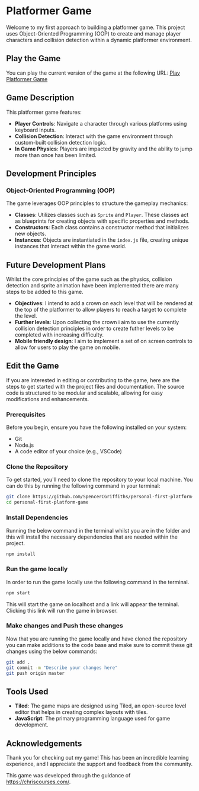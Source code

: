 # Platformer Game
Welcome to my first approach to building a platformer game. This project uses Object-Oriented Programming (OOP) to create and manage player characters and collision detection within a dynamic platformer environment.

## Play the Game
You can play the current version of the game at the following URL:
[Play Platformer Game](https://personal-first-platform-game.vercel.app/)

## Game Description
This platformer game features:
- **Player Controls**: Navigate a character through various platforms using keyboard inputs.
- **Collision Detection**: Interact with the game environment through custom-built collision detection logic.
- **In Game Physics**: Players are impacted by gravity and the ability to jump more than once has been limited.


## Development Principles
### Object-Oriented Programming (OOP)
The game leverages OOP principles to structure the gameplay mechanics:
- **Classes**: Utilizes classes such as `Sprite` and `Player`. These classes act as blueprints for creating objects with specific properties and methods.
- **Constructors**: Each class contains a constructor method that initializes new objects.
- **Instances**: Objects are instantiated in the `index.js` file, creating unique instances that interact within the game world.

## Future Development Plans
Whilst the core principles of the game such as the physics, collision detection and sprite animation have been implemented there are many steps to be added to this game. 
- **Objectives**: I intend to add a crown on each level that will be rendered at the top of the platformer to allow players to reach a target to complete the level. 
- **Further levels**: Upon collecting the crown i aim to use the currently collision detection principles in order to create futher levels to be completed with increasing difficulty. 
- **Mobile friendly design**: I aim to implement a set of on screen controls to allow for users to play the game on mobile. 

## Edit the Game

If you are interested in editing or contributing to the game, here are the steps to get started with the project files and documentation. The source code is structured to be modular and scalable, allowing for easy modifications and enhancements.

### Prerequisites
Before you begin, ensure you have the following installed on your system:
- Git
- Node.js
- A code editor of your choice (e.g., VSCode)

### Clone the Repository
To get started, you'll need to clone the repository to your local machine. You can do this by running the following command in your terminal:

```bash
git clone https://github.com/SpencerCGriffiths/personal-first-platform-game.git
cd personal-first-platform-game
```

### Install Dependencies
Running the below command in the terminal whilst you are in the folder and this will install the necessary dependencies that are needed within the project. 

```bash
npm install
```
### Run the game locally
In order to run the game locally use the following command in the terminal. 

```bash
npm start
```
This will start the game on localhost and a link will appear the terminal. Clicking this link will run the game in browser. 

### Make changes and Push these changes

Now that you are running the game locally and have cloned the repository you can make additions to the code base and make sure to commit these git changes using the below commands: 

```bash
git add .
git commit -m "Describe your changes here"
git push origin master
```




## Tools Used
- **Tiled**: The game maps are designed using Tiled, an open-source level editor that helps in creating complex layouts with tiles.
- **JavaScript**: The primary programming language used for game development.

## Acknowledgements
Thank you for checking out my game! This has been an incredible learning experience, and I appreciate the support and feedback from the community.

This game was developed through the guidance of https://chriscourses.com/. 